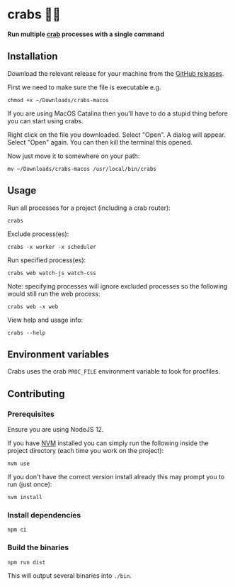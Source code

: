 # crabs 🦀🦀

**Run multiple [crab](https://github.com/dabapps/crab) processes with a single command**

## Installation

Download the relevant release for your machine from the [GitHub releases](https://github.com/JakeSidSmith/crabs/releases).

First we need to make sure the file is executable e.g.

```shell
chmod +x ~/Downloads/crabs-macos
```

If you are using MacOS Catalina then you'll have to do a stupid thing before you can start using crabs.

Right click on the file you downloaded. Select "Open". A dialog will appear. Select "Open" again. You can then kill the terminal this opened.

Now just move it to somewhere on your path:

```shell
mv ~/Downloads/crabs-macos /usr/local/bin/crabs
```

## Usage

Run all processes for a project (including a crab router):

```shell
crabs
```

Exclude process(es):

```shell
crabs -x worker -x scheduler
```

Run specified process(es):

```shell
crabs web watch-js watch-css
```

Note: specifying processes will ignore excluded processes so the following would still run the web process:

```shell
crabs web -x web
```

View help and usage info:

```shell
crabs --help
```

## Environment variables

Crabs uses the crab `PROC_FILE` environment variable to look for procfiles.

## Contributing

### Prerequisites

Ensure you are using NodeJS 12.

If you have [NVM](https://github.com/nvm-sh/nvm#installing-and-updating) installed you can simply run the following inside the project directory (each time you work on the project):

```shell
nvm use
```

If you don't have the correct version install already this may prompt you to run (just once):

```
nvm install
```

### Install dependencies

```shell
npm ci
```

### Build the binaries

```shell
npm run dist
```

This will output several binaries into `./bin`.
